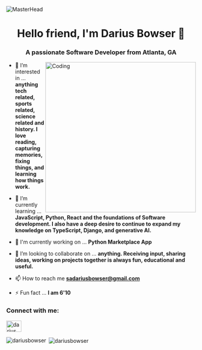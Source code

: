 ![MasterHead](https://firebasestorage.googleapis.com/v0/b/flexi-coding.appspot.com/o/dempgi7-520f8d5f-63d4-4453-8822-dbc149ae27f8.gif?alt=media&token=91c0c7b2-93c3-4029-b011-1a8703c5730d)

<h1 align="center">Hello friend, I'm Darius Bowser 👋</h1>
<h3 align="center">A passionate Software Developer from Atlanta, GA</h3>
<img align="right" alt="Coding" width="400" src="https://cdn.dribbble.com/users/1162077/screenshots/3848914/programmer.gif">


- 👀 I’m interested in … **anything tech related, sports related, science related and history. I love reading, capturing memories, fixing things, and learning how things work.**

- 🌱 I’m currently learning … **JavaScript, Python, React and the foundations of Software development. I also have a deep desire to continue to expand my knowledge on TypeScript, Django, and generative AI.**
  
- 🔭 I'm currently working on ... **Python Marketplace App**

- 💞️ I’m looking to collaborate on ... **anything. Receiving input, sharing ideas, working on projects together is always fun, educational and useful.**

- 📫 How to reach me **sadariusbowser@gmail.com**

- ⚡ Fun fact ... **I am 6'10**

<h3 align="left">Connect with me:</h3>
<p align="left">
<a href="https://linkedin.com/in/darius bowser" target="blank"><img align="center" src="https://raw.githubusercontent.com/rahuldkjain/github-profile-readme-generator/master/src/images/icons/Social/linked-in-alt.svg" alt="darius bowser" height="30" width="40" /></a>
</p>



<p><img align="left" src="https://github-readme-stats.vercel.app/api/top-langs?username=dariusbowser&show_icons=true&locale=en&layout=compact" alt="dariusbowser" /></p>

<p>&nbsp;<img align="center" src="https://github-readme-stats.vercel.app/api?username=dariusbowser&show_icons=true&locale=en" alt="dariusbowser" /></p>

